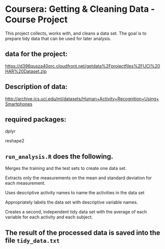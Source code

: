 # Coursera: Getting & Cleaning Data - Course Project

This project collects, works with, and cleans a data set. The goal is to prepare tidy data that can be used for later analysis. 

## data for the project:

https://d396qusza40orc.cloudfront.net/getdata%2Fprojectfiles%2FUCI%20HAR%20Dataset.zip

## Description of data:

http://archive.ics.uci.edu/ml/datasets/Human+Activity+Recognition+Using+Smartphones

## required packages:
dplyr

reshape2

## ```run_analysis.R``` does the following.

Merges the training and the test sets to create one data set.

Extracts only the measurements on the mean and standard deviation for each measurement.

Uses descriptive activity names to name the activities in the data set

Appropriately labels the data set with descriptive variable names.

Creates a second, independent tidy data set with the average of each variable for each activity and each subject.

## The result of the processed data is saved into the file ```tidy_data.txt```
